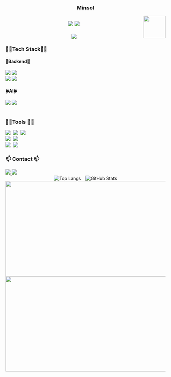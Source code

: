 <div align="center">
  
  ### Minsol
<img align="right" width="70" src="https://github.com/user-attachments/assets/527b96ce-9f3d-49c0-9841-d615e8063387" />


  <a href="https://velog.io/@minsol/posts"><img src="https://img.shields.io/badge/minsol.log-3DDC84?style=badge&logo=Velog&logoColor=white"/></a> <a href="https://www.notion.so/solac/93ef06622f4f426295a88d3a0cfd1125"><img src="https://img.shields.io/badge/ReadMe-735998?style=badge&logo=GitHub&logoColor=white"/></a> 
  ---

</div>


<!--
**soli-ziyo/soli-ziyo** is a ✨ _special_ ✨ repository because its `README.md` (this file) appears on your GitHub profile.

Here are some ideas to get you started:

- 🔭 I’m currently working on ...
- 🌱 I’m currently learning ...
- 👯 I’m looking to collaborate on ...
- 🤔 I’m looking for help with ...
- 💬 Ask me about ...
- 📫 How to reach me: ...
- 😄 Pronouns: ...
- ⚡ Fun fact: ...
-->

<!--타이틀 부분-->
<div align="center">
  <img src="https://github.com/oka1313/oka1313/assets/101691440/92118a53-c5b6-40bc-b130-bf8c398d7b51" />
</div>

<!--내용 부분-->
<h3>👩‍💻Tech Stack👩‍💻</h3>
<div>
  <h4>🌟Backend🌟</h4> 
  <img src="https://img.shields.io/badge/Python-3776AB.svg?style=for-the-badge&logo=python&logoColor=white" />
      <img src="https://img.shields.io/badge/Django-092E20.svg?style=for-the-badge&logo=django&logoColor=white" />
      <br />
      <img src="https://img.shields.io/badge/Java-f44236.svg?style=for-the-badge&logo=coffeescript&logoColor=white" />
      <img src="https://img.shields.io/badge/Spring-6DB33F.svg?style=for-the-badge&logo=spring&logoColor=white" />
      <h4>🍀AI🍀</h4>
      <img src="https://img.shields.io/badge/Python-3776AB.svg?style=for-the-badge&logo=python&logoColor=white" />
      <img src="https://img.shields.io/badge/Django-092E20.svg?style=for-the-badge&logo=django&logoColor=white" />
      <br />
  
</div>

<br>

<h3>👩‍💻Tools 👩‍💻</h3>
<div>
  <img src="https://img.shields.io/badge/git-F05033.svg?style=for-the-badge&logo=git&logoColor=white" />&nbsp
  <img src="https://img.shields.io/badge/github-181717.svg?style=for-the-badge&logo=github&logoColor=white" />&nbsp
  <img src="https://img.shields.io/badge/Notion-F3F3F3.svg?style=for-the-badge&logo=notion&logoColor=black" />&nbsp
<br />
  <img src="https://img.shields.io/badge/adobe%20photoshop-08253c.svg?style=for-the-badge&logo=adobe%20photoshop&logoColor=37abff" />&nbsp
  <img src="https://img.shields.io/badge/figma-F24E1E.svg?style=for-the-badge&logo=figma&logoColor=white" />&nbsp
<br />
  <img src="https://img.shields.io/badge/VSCode-2C2C32.svg?style=for-the-badge&logo=visual-studio-code&logoColor=22ABF3" />&nbsp
  <img src="https://img.shields.io/badge/jupyter-2C2C32.svg?style=for-the-badge&logo=jupyter&logoColor=F37726" />&nbsp
<!--   <img src="https://img.shields.io/badge/Colab-2C2C32.svg?style=for-the-badge&logo=googlecolab&logoColor=F9AB00" />&nbsp -->
</div>

<h3>📫 Contact 📫</h3>
<a href="https://velog.io/@minsol/posts">
    <img src="https://img.shields.io/badge/Velog-1EBC8F?style=for-the-badge&logo=velog&logoColor=white" />
  </a> 
<a href="mailto:solac@ewha.ac.kr" style="text-transform: lowercase; text-decoration: none;">
    <img src="https://img.shields.io/badge/solac@ewha.ac.kr-D14836?style=for-the-badge&logo=gmail&logoColor=white"/> </a>


<div align="center">
  <img src="https://github-readme-stats.vercel.app/api/top-langs/?username=soli-ziyo&layout=compact&hide=javascript&theme=vue" alt="Top Langs" style="display: inline-block; margin-right: 10px;" />
  <img src="https://github-readme-stats.vercel.app/api?username=soli-ziyo&hide=contribs,prs&show_icons=true&theme=vue" alt="GitHub Stats" style="display: inline-block;" />


<a href="https://github.com/devxb/gitanimals">
  <a href="https://github.com/devxb/gitanimals">
  <img src="https://render.gitanimals.org/lines/soli-ziyo?pet-id=1" width="600"
  height="300"/>
</a>
<img
  src="https://render.gitanimals.org/farms/soli-ziyo"
  width="600"
  height="300"
/>
</a>
